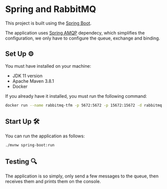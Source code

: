 # Spring and RabbitMQ

This project is built using the [Spring Boot](https://spring.io/).

The application uses [Spring AMQP](https://spring.io/projects/spring-amqp) dependecy, which simplifies the configuration, we only have to configure the queue, exchange and binding.

## Set Up ⚙

You must have installed on your machine:
* JDK 11 version
* Apache Maven 3.8.1
* Docker

If you already have it installed, you must run the following command:

```bash
docker run --name rabbitmq-tfm -p 5672:5672 -p 15672:15672 -d rabbitmq:3.9.8-management
```

## Start Up 🛠

You can run the application as follows:

```bash
./mvnw spring-boot:run
```

## Testing 🔍

The application is so simply, only send a few messages to the queue, then receives them and prints them on the console.